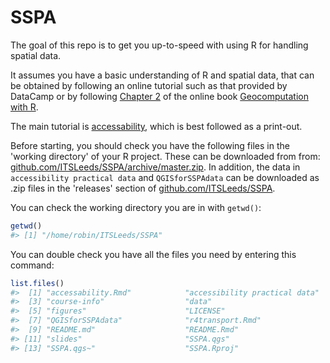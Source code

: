 
<!-- README.md is generated from README.Rmd. Please edit that file -->
SSPA
====

The goal of this repo is to get you up-to-speed with using R for handling spatial data.

It assumes you have a basic understanding of R and spatial data, that can be obtained by following an online tutorial such as that provided by DataCamp or by following [Chapter 2](https://geocompr.robinlovelace.net/spatial-class.html) of the online book [Geocomputation with R](https://geocompr.robinlovelace.net/).

The main tutorial is [accessability](https://github.com/ITSLeeds/SSPA/blob/master/accessability.Rmd), which is best followed as a print-out.

Before starting, you should check you have the following files in the 'working directory' of your R project. These can be downloaded from from: [github.com/ITSLeeds/SSPA/archive/master.zip](https://github.com/ITSLeeds/SSPA/archive/master.zip). In addition, the data in `accessibility practical data` and `QGISforSSPAdata` can be downloaded as .zip files in the 'releases' section of [github.com/ITSLeeds/SSPA](https://github.com/ITSLeeds/SSPA/releases).

You can check the working directory you are in with `getwd()`:

``` r
getwd()
#> [1] "/home/robin/ITSLeeds/SSPA"
```

You can double check you have all the files you need by entering this command:

``` r
list.files()
#>  [1] "accessability.Rmd"            "accessibility practical data"
#>  [3] "course-info"                  "data"                        
#>  [5] "figures"                      "LICENSE"                     
#>  [7] "QGISforSSPAdata"              "r4transport.Rmd"             
#>  [9] "README.md"                    "README.Rmd"                  
#> [11] "slides"                       "SSPA.qgs"                    
#> [13] "SSPA.qgs~"                    "SSPA.Rproj"
```
